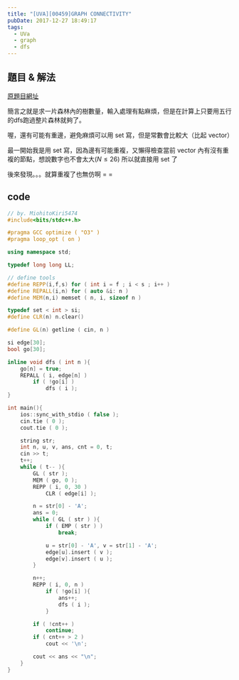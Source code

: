 ```yaml
---
title: "[UVA][00459]GRAPH CONNECTIVITY"
pubDate: 2017-12-27 18:49:17
tags:
  - UVa
  - graph
  - dfs
---
```


## 題目 & 解法

[原題目網址](https://uva.onlinejudge.org/index.php?option=com_onlinejudge&Itemid=8&page=show_problem&problem=400)

簡言之就是求一片森林內的樹數量，輸入處理有點麻煩，但是在計算上只要用五行的dfs跑過整片森林就夠了。

喔，還有可能有重邊，避免麻煩可以用 set 寫，但是常數會比較大（比起 vector）

最一開始我是用 set 寫，因為邊有可能重複，又懶得檢查當前 vector 內有沒有重複的節點，想說數字也不會太大($N\le 26$) 所以就直接用 set 了

後來發現。。。就算重複了也無仿啊 = =

## code

```cpp
// by. MiohitoKiri5474
#include<bits/stdc++.h>

#pragma GCC optimize ( "O3" )
#pragma loop_opt ( on )

using namespace std;

typedef long long LL;

// define tools
#define REPP(i,f,s) for ( int i = f ; i < s ; i++ )
#define REPALL(i,n) for ( auto &i: n )
#define MEM(n,i) memset ( n, i, sizeof n )

typedef set < int > si;
#define CLR(n) n.clear()

#define GL(n) getline ( cin, n )

si edge[30];
bool go[30];

inline void dfs ( int n ){
    go[n] = true;
    REPALL ( i, edge[n] )
        if ( !go[i] )
            dfs ( i );
}

int main(){
    ios::sync_with_stdio ( false );
    cin.tie ( 0 );
    cout.tie ( 0 );

    string str;
    int n, u, v, ans, cnt = 0, t;
    cin >> t;
    t++;
    while ( t-- ){
        GL ( str );
        MEM ( go, 0 );
        REPP ( i, 0, 30 )
            CLR ( edge[i] );

        n = str[0] - 'A';
        ans = 0;
        while ( GL ( str ) ){
            if ( EMP ( str ) )
                break;

            u = str[0] - 'A', v = str[1] - 'A';
            edge[u].insert ( v );
            edge[v].insert ( u );
        }

        n++;
        REPP ( i, 0, n )
            if ( !go[i] ){
                ans++;
                dfs ( i );
            }

        if ( !cnt++ )
            continue;
        if ( cnt++ > 2 )
            cout << '\n';

        cout << ans << "\n";
    }
}
```
